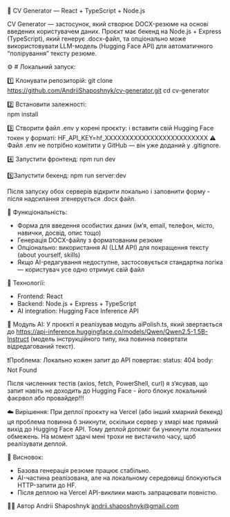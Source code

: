 🧾 CV Generator — React + TypeScript + Node.js

CV Generator — застосунок, який створює DOCX-резюме на основі введених користувачем даних.
Проєкт має бекенд на Node.js + Express (TypeScript), який генерує .docx-файл,
та опціонально може використовувати LLM-модель (Hugging Face API) для автоматичного “полірування” тексту резюме.

⚙️ # Локальний запуск:

1️⃣ Клонувати репозиторій:
git clone https://github.com/AndriiShaposhnyk/cv-generator.git
cd cv-generator

2️⃣ Встановити залежності:  
npm install 

3️⃣ Створити файл .env у корені проєкту:
і вставити свій Hugging Face токен у форматі: HF_API_KEY=hf_XXXXXXXXXXXXXXXXXXXXXXXXX
⚠️ Файл .env не потрібно комітити у GitHub — він уже доданий у .gitignore.

4️⃣ Запустити фронтенд:
npm run dev 

5️⃣Запустити бекенд: 
npm run server:dev 

Після запуску обох серверів відкрити локально і заповнити форму - після надсилання згенерується .docx файл.

🚀 Функціональність:
- Форма для введення особистих даних (ім’я, email, телефон, місто, навички, досвід, опис тощо)
- Генерація DOCX-файлу з форматованим резюме
- Опціонально: використання AI (LLM API) для покращення тексту (about yourself, skills)
- Якщо AI-редагування недоступне, застосовується стандартна логіка — користувач усе одно отримує свій файл

🧰 Технології:
- Frontend: React
- Backend: Node.js + Express + TypeScript
- AI integration: Hugging Face Inference API

🤖 Модуль AI:
У проєкті я реалізував модуль aiPolish.ts, який звертається до https://api-inference.huggingface.co/models/Qwen/Qwen2.5-1.5B-Instruct (модель інструкційного типу, яка повинна повертати відредагований текст). 

❗️Проблема: 
Локально кожен запит до API повертає: 
status: 404
body: Not Found

Після численних тестів (axios, fetch, PowerShell, curl) я з’ясував, що запит навіть не доходить до Hugging Face -
його блокує локальний фаєрвол або провайдер!!!

☁️ Вирішення:
При деплої проєкту на Vercel (або інший хмарний бекенд) ця проблема повинна б зникнути, оскільки сервер у хмарі має 
прямий вихід до Hugging Face API. Тому деплой допоміг би уникнути локальних обмежень. 
На момент здачі мені трохи не вистачило часу, щоб реалізувати деплой. 

🧩 Висновок: 
- Базова генерація резюме працює стабільно. 
- AI-частина реалізована, але на локальному середовищі блокуються HTTP-запити до HF. 
- Після деплою на Vercel API-виклики мають запрацювати повністю. 

🧑‍💻 Автор
Andrii Shaposhnyk
andrii.shaposhnyk@gmail.com
